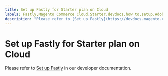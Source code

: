 ```yaml
---
title: Set up Fastly for Starter plan on Cloud
labels: Fastly,Magento Commerce Cloud,Starter,devdocs,how to,setup,Adobe Commerce,cloud infrastructure
description: "Please refer to [Set up Fastly](https://devdocs.magento.com/guides/v2.3/cloud/cdn/configure-fastly.html) in our developer documentation."
---
```


# Set up Fastly for Starter plan on Cloud

Please refer to [Set up Fastly](https://devdocs.magento.com/guides/v2.3/cloud/cdn/configure-fastly.html) in our developer documentation. 